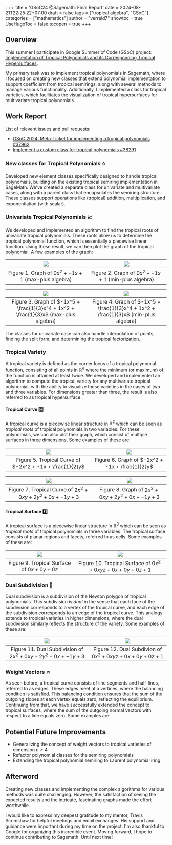 +++
title = 'GSoC24 @Sagemath: Final Report'
date = 2024-08-21T22:25:22+07:00
draft = false
tags = ["tropical algebra", "GSoC"]
categories = ["mathematics"]
author = "verreld7"
showtoc = true
UseHugoToc = false
tocopen = true
+++

## Overview
This summer I participate in Google Summer of Code (GSoC) project: [Implementation of Tropical Polynomials and its Corresponding Tropical Hypersurfaces](https://summerofcode.withgoogle.com/myprojects/details/j1yAryTd).

My primary task was to implement tropical polynomials in Sagemath, where I focused on creating new classes that extend polynomial implementation to support coefficient from tropical semirings, along with several methods to manage various functionality.  Additionally, I implemented a class for tropical varieties, which facilitates the visualization of tropical hypersurfaces for multivariate tropical polynomials.

## Work Report

List of relevant issues and pull requests:
* [GSoC 2024: Meta-Ticket for implementing a tropical polynomials #37962](https://github.com/sagemath/sage/issues/37962)
* [Implement a custom class for tropical polynomials #38291](https://github.com/sagemath/sage/pull/38291)

### New classes for Tropical Polynomials :star:
Developed new element classes specifically designed to handle tropical polynomials, building on the existing tropical semiring implementation in SageMath. We've created a separate class for univariate and multivariate cases, along with a parent class that encapsulates the semiring structure. These classes support operations like (tropical) addition, multiplication, and exponentiation (with scalar).

### Univariate Tropical Polynomials 📈
We developed and implemented an algorithm to find the tropical roots of univariate tropical polynomials. These roots allow us to determine the tropical polynomial function, which is essentially a piecewise linear function. Using these result, we can then plot the graph of the tropical polynomial. A few examples of the graph:

|![](../images/polyplot1.png) | ![](../images/polyplot2.png)  |
|:-:|:-:|
| Figure 1. Graph of $0x^2 + -1x + 1$ (max-plus algebra) | Figure 2. Graph of $0x^2 + -1x + 1$ (min-plus algebra)|

|![](../images/polyplot3.png) | ![](../images/polyplot4.png)  |
|:-:|:-:|
| Figure 3. Graph of $-1x^5 + \frac{1}{3}x^4 + 1x^2 + \frac{1}{3}x$ (max-plus algebra) | Figure 4. Graph of $-1x^5 + \frac{1}{3}x^4 + 1x^2 + \frac{1}{3}x$  (min-plus algebra)|

The classes for univariate case can also handle interpolation of points, finding the split form, and determining the tropical factorization.

### Tropical Variety
A tropical variety is defined as the corner locus of a tropical polynomial function, consisting of all points in $\mathbb{R}^n$ where the minimum (or maximum) of the function is attained at least twice. We developed and implemented an algorithm to compute the tropical variety for any multivariate tropical polynomial, with the ability to visualize these varieties in the cases of two and three variables. For dimensions greater than three, the result is also referred to as tropical hypersurface.

#### Tropical Curve :two:
A tropical curve is a piecewise linear structure in $\mathbb{R}^2$ which can be seen as *tropical roots* of tropical polynomials in two variables.  For these polynomials, we can also plot their graph, which consist of multiple surfaces in three dimensions. Some examples of these are:

|![](../images/tcurve1.png)  | ![](../images/mpolyplot3d1.png)   |
|:-:|:-:|
|Figure 5. Tropical Curve of $-2x^2 + -1x + \frac{1}{2}y$| Figure 6. Graph of $-2x^2 + -1x + \frac{1}{2}y$ |

|![](../images/tcurve2.png)  |![](../images/mpolyplot3d2.png)   |
|:-:|:-:|
|Figure 7. Tropical Curve of $2x^2 + 0xy + 2y^2 + 0x + -1y + 3$ | Figure 8. Graph of $2x^2 + 0xy + 2y^2 + 0x + -1y + 3$ |

#### Tropical Surface :three:
A tropical surface is a piecewise linear structure in $\mathbb{R}^3$ which can be seen as *tropical roots* of tropical polynomials in three variables.  The tropical surface consists of planar regions and facets, referred to as cells. Some examples of these are:

|![](../images/tsurface1.png) | ![](../images/tsurface2.png) |
|:-:|:-:|
|Figure 9. Tropical Surface of $0x + 0y + 0z$|Figure 10. Tropical Surface of $0x^2 + 0xyz + 0x + 0y + 0z + 1$|

### Dual Subdivision 🔗
Dual subdivision is a subdivision of the Newton polygon of tropical polynomials. This subdivision is *dual* in the sense that each face of the subdivision corresponds to a vertex of the tropical curve, and each edge of the subdivision corresponds to an edge of the tropical curve. This analogy extends to tropical varieties in higher dimensions, where the dual subdivision similarly reflects the structure of the variety. Some examples of these are:

|![](../images/dual1.png) | ![](../images/dual2.png) |
|:-:|:-:|
|Figure 11. Dual Subdivision of $2x^2 + 0xy + 2y^2 + 0x + -1y + 3$|Figure 12. Dual Subdivion of $0x^2 + 0xyz + 0x + 0y + 0z + 1$|

### Weight Vectors ↗
As seen before, a tropical curve consists of line segments and half-lines, referred to as edges. These edges meet at a vertices, where the balancing condition is satisfied. This balancing condition ensures that the sum of the outgoing slopes at each vertex equals zero, reflecting the equilibrium. Continuing from that, we have successfully extended the concept to tropical surfaces, where the sum of the outgoing normal vectors with respect to a line equals zero. Some examples are:

## Potential Future Improvements
* Generalizing the concept of weight vectors to tropical varieties of dimension $n \geq 4$
* Refactor polynomial classes for the semiring polynomials
* Extending the tropical polynomial semiring to Laurent polynomial iring

## Afterword
Creating new classes and implementing the complex algorithms for various methods was quite challenging. However, the satisfaction of seeing the expected results and the intricate, fascinating graphs made the effort worthwhile.

I would like to express my deepest gratitude to my mentor, Travis Scrimshaw for helpful meetings and email exchanges. His support and guidance were important during my time on the project. I'm also thankful to Google for organizing this incredible event. Moving forward, I hope to continue contributing to Sagemath. Until next time!

